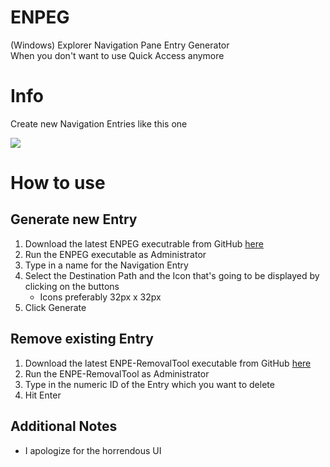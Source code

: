 # ENPEG
(Windows) Explorer Navigation Pane Entry Generator
<br>
When you don't want to use Quick Access anymore
# Info

Create new Navigation Entries like this one
 
<div><img src="https://i.imgur.com/Mrexbrk.png"></div>

# How to use

## Generate new Entry
1. Download the latest ENPEG executrable from GitHub <a href="https://github.com/Boring69/ENPEG/releases/latest">here</a>
2. Run the ENPEG executable as Administrator
3. Type in a name for the Navigation Entry
4. Select the Destination Path and the Icon that's going to be displayed by clicking on the buttons
   - Icons preferably 32px x 32px
6. Click Generate

## Remove existing Entry
1. Download the latest ENPE-RemovalTool executable from GitHub <a href="https://github.com/Boring69/ENPEG/releases/latest">here</a>
2. Run the ENPE-RemovalTool as Administrator
3. Type in the numeric ID of the Entry which you want to delete
4. Hit Enter

## Additional Notes
- I apologize for the horrendous UI
